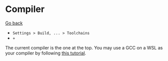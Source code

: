 # Compiler

[Go back](../index.md#clion)

* ``Settings > Build, ... > Toolchains``
* ``+``

The current compiler is the one at the top. You
may use a GCC on a WSL as your compiler
by following [this tutorial](https://www.jetbrains.com/help/clion/how-to-use-wsl-development-environment-in-product.html#wsl-tooclhain).